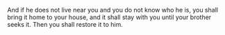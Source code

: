 And if he does not live near you and you do not know who he is, you shall bring it home to your house, and it shall stay with you until your brother seeks it. Then you shall restore it to him.
